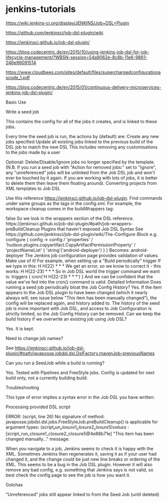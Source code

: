 # jenkins-tutorials
https://wiki.jenkins-ci.org/display/JENKINS/Job+DSL+Plugin

https://github.com/jenkinsci/job-dsl-plugin/wiki

https://jenkinsci.github.io/job-dsl-plugin/

https://blog.codecentric.de/en/2015/10/using-jenkins-job-dsl-for-job-lifecycle-management/?WBSN-session=54a9062e-8c8b-11e6-9861-246e96091514

https://www.cloudbees.com/sites/default/files/superchargedconfigurationascode_1.pdf

https://blog.codecentric.de/en/2015/01/continuous-delivery-microservices-jenkins-job-dsl-plugin/


Basic Use

Write a seed job

This contains the config for all of the jobs it creates, and is linked to these jobs.

Every time the seed job is run, the actions by (default) are:
Create any new jobs specified
Update all existing jobs linked to the previous build of the DSL job to match the new DSL
This includes removing any customisations to the jobs made by a user

Optional: Delete/Disable/Ignore jobs no longer specified by the template. (N.B. If you run a seed job with "Action for removed jobs:" set to "Ignore", any "unreferenced" jobs will be unlinked from the Job DSL job and won't ever be touched by it again. If you are working with lots of jobs, it is better to delete them then leave them floating around).
Converting projects from XML templates to Job DSL

Use this reference https://jenkinsci.github.io/job-dsl-plugin. Find commands under same groups as the tags in the config.xml. For example, the workspace cleanup comes in the buildWrappers tag:

<buildWrappers>
<hudson.plugins.ws__cleanup.PreBuildCleanup plugin="ws-cleanup@0.26">
<deleteDirs>false</deleteDirs>
<cleanupParameter/>
<externalDelete/>
</hudson.plugins.ws__cleanup.PreBuildCleanup>
So we look in the wrappers section of the DSL reference.
https://jenkinsci.github.io/job-dsl-plugin/#path/job-wrappers-preBuildCleanup
Plugins that haven't exposed Job DSL Syntax
See https://github.com/jenkinsci/job-dsl-plugin/wiki/The-Configure-Block
e.g.
 configure { config ->
      config / 'properties' / 'hudson.plugins.copyartifact.CopyArtifactPermissionProperty' / 'projectNameList' {
            'string'('android-deployer')
        }
      }
Becomes:
<hudson.plugins.copyartifact.CopyArtifactPermissionProperty>
<projectNameList>
<string>android-deployer</string>
</projectNameList>
</hudson.plugins.copyartifact.CopyArtifactPermissionProperty>
The Jenkins job configuration page provides validation of values. Make use of it!
For example, when setting up a "Build periodically" trigger
If we type in this:
H H(22) * * *
We get an error, so we know to correct it - this works:
H H(22-23) * * *
So in Job DSL world the trigger command we want is:
triggers {
   cron('H H(22-23) * * *')
}
And we can be confident that the value we've fed into the cron() command is valid.
Detailed Information
Does running a seed job periodically bloat the Job Config History?
Yes. If the item appears to the Job DSL plugin to have been changed (which it nearly always will; see issue below "This item has been manually changed"), the config will be replaced again, and history added to. The history of the seed job is more important with Job DSL, and access to Job Configuration is strictly limited, so the Job Config History can be removed.
Can we keep the build history if we overwrite an existing job using Job DSL?

Yes. It is kept.

Need to change job names?

See https://jenkinsci.github.io/job-dsl-plugin/#path/javaposse.jobdsl.dsl.DslFactory.mavenJob-previousNames

Can you run a SeedJob while a build is running?

Yes. Tested with Pipelines and FreeStyle jobs. Config is updated for next build only, not a currently building build.

Troubleshooting

This type of error implies a syntax error in the Job DSL you have written:

Processing provided DSL script

ERROR: (script, line 26) No signature of method: javaposse.jobdsl.dsl.jobs.FreeStyleJob.preBuildCleanup() is applicable for argument types: (script$_run_closure1_closure2_closure5) values: [script$_run_closure1_closure2_closure5@4e88b71e]
"This item has been changed manually…" message:

When you navigate to a job, Jenkins seems to check it is happy with the XML. Sometimes Jenkins then regenerates it, saving it as if your user had changed it, and the change could be just new line breaks or ordering of the XML. This seems to be a bug in the Job DSL plugin. However it will also remove any bad config, e.g. something that Jenkins says is not valid, so best check the config page to see the job is how you want it.

Gotchas

"Unreferenced" jobs still appear linked to from the Seed Job (until deleted)
